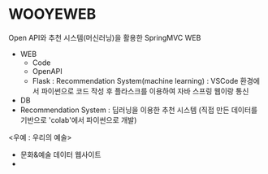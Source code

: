 # WOOYEWEB
Open API와 추천 시스템(머신러닝)을 활용한 SpringMVC WEB
* WEB
  - Code
  - OpenAPI
  - Flask : Recommendation System(machine learning) : VSCode 환경에서 파이썬으로 코드 작성 후 플라스크를 이용하여 자바 스프링 웹이랑 통신
* DB
* Recommendation System : 딥러닝을 이용한 추천 시스템 (직접 만든 데이터를 기반으로 'colab'에서 파이썬으로 개발)

<우예 : 우리의 예술>
- 문화&예술 데이터 웹사이트
-

